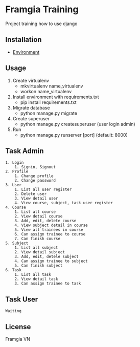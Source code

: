 # Framgia Training

Project training how to use django

## Installation

* [Environment](http://askubuntu.com/questions/244641/how-to-set-up-and-use-a-virtual-python-environment-in-ubuntu)

## Usage

1. Create virtualenv
	* mkvirtualenv name_virtualenv
	* workon name_virtualenv
2. Install environment with requirements.txt
	* pip install requirements.txt
3. Migrate database
	* python manage.py migrate
4. Create superuser
	* python manage.py createsuperuser (user login admin)
5. Run
	* python manage.py runserver [port] (default: 8000)

## Task Admin
	1. Login
		1. Signin, Signout
	2. Profile
		1. Change profile
		2. Change password
	3. User
		1. List all user register
		2. Delete user
		3. View detail user
		4. View course, subject, task user register
	4. Course
		1. List all course
		2. View detail course
		3. Add, edit, delete course
		4. View subject detail in course
		5. View all trainees in course
		6. Can assign trainee to course
		7. Can finish course
	5. Subject
		1. List all subject
		2. View detail subject
		3. Add, edit, detele subject
		4. Can assign trainee to subject
		5. Can finish subject
	6. Task
		1. List all task
		2. View detail task
		3. Can assign trainee to task

## Task User
	Waiting


## License

Framgia VN
